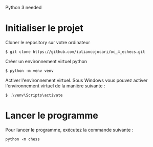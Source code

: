 Python 3 needed

# Initialiser le projet

Cloner le repository sur votre ordinateur

```shell
$ git clone https://github.com/iuliancojocari/oc_4_echecs.git
```

Créer un environnement virtuel python

```shell
$ python -m venv venv
```

Activer l'environnement virtuel.
Sous Windows vous pouvez activer l'environnement virtuel de la manière suivante :

```shell
$ .\venv\Scripts\activate
```

# Lancer le programme

Pour lancer le programme, exécutez la commande suivante :

```shell
python -m chess
```
